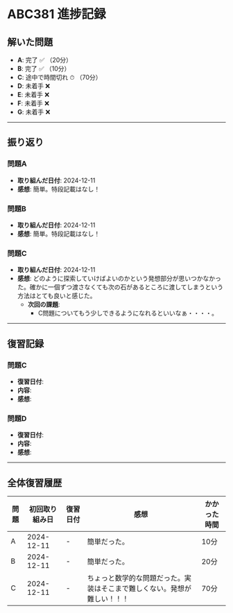 # ABC381 進捗記録

## 解いた問題
- **A**: 完了 ✅ （20分）
- **B**: 完了 ✅ （10分）
- **C**: 途中で時間切れ ⏱ （70分）
- **D**: 未着手 ❌
- **E**: 未着手 ❌
- **F**: 未着手 ❌
- **G**: 未着手 ❌

---

## 振り返り
### 問題A
- **取り組んだ日付**: 2024-12-11
- **感想**: 簡単。特段記載はなし！

### 問題B
- **取り組んだ日付**: 2024-12-11
- **感想**: 簡単。特段記載はなし！

### 問題C
- **取り組んだ日付**: 2024-12-11
- **感想**: どのように探索していけばよいのかという発想部分が思いつかなかった。確かに一個ずつ渡さなくても次の石があるところに渡してしまうという方法はとても良いと感じた。
  - **次回の課題**:
    - C問題についてもう少しできるようになれるといいなぁ・・・・。

---

## 復習記録

### 問題C
- **復習日付**: 
- **内容**: 
- **感想**:

### 問題D
- **復習日付**: 
- **内容**: 
- **感想**: 

---

## 全体復習履歴
| 問題 | 初回取り組み日 | 復習日付     | 感想                                     | かかった時間 |
|------|----------------|--------------|------------------------------------------|--------------|
| A    | 2024-12-11     | -            |  簡単だった。   | 10分         |
| B    | 2024-12-11     | -            | 簡単だった。   | 20分         |
| C    | 2024-12-11     | -            | ちょっと数学的な問題だった。実装はそこまで難しくない。発想が難しい！！！  | 70分         |
